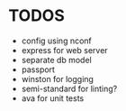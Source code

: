 # TODOS

* config using nconf
* express for web server
* separate db model
* passport
* winston for logging 
* semi-standard for linting?
* ava for unit tests

